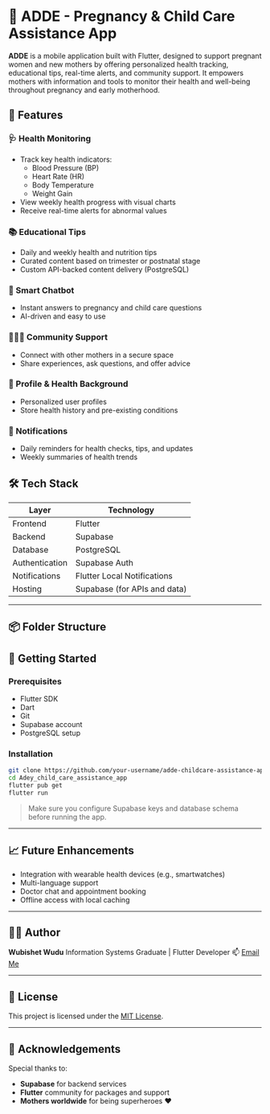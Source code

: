 # 🤰 ADDE - Pregnancy & Child Care Assistance App

**ADDE** is a mobile application built with Flutter, designed to support pregnant women and new mothers by offering personalized health tracking, educational tips, real-time alerts, and community support. It empowers mothers with information and tools to monitor their health and well-being throughout pregnancy and early motherhood.


## 🌟 Features

### 🩺 Health Monitoring
- Track key health indicators:
  - Blood Pressure (BP)
  - Heart Rate (HR)
  - Body Temperature
  - Weight Gain
- View weekly health progress with visual charts
- Receive real-time alerts for abnormal values

### 📚 Educational Tips
- Daily and weekly health and nutrition tips
- Curated content based on trimester or postnatal stage
- Custom API-backed content delivery (PostgreSQL)

### 🤖 Smart Chatbot
- Instant answers to pregnancy and child care questions
- AI-driven and easy to use

### 🧑‍🤝‍🧑 Community Support
- Connect with other mothers in a secure space
- Share experiences, ask questions, and offer advice

### 👤 Profile & Health Background
- Personalized user profiles
- Store health history and pre-existing conditions

### 🔔 Notifications
- Daily reminders for health checks, tips, and updates
- Weekly summaries of health trends


## 🛠️ Tech Stack

| Layer       | Technology       |
|-------------|------------------|
| Frontend    | Flutter           |
| Backend     | Supabase          |
| Database    | PostgreSQL        |
| Authentication | Supabase Auth |
| Notifications | Flutter Local Notifications |
| Hosting     | Supabase (for APIs and data) |

---

## 📦 Folder Structure


## 🚀 Getting Started

### Prerequisites
- Flutter SDK
- Dart
- Git
- Supabase account
- PostgreSQL setup

### Installation

```bash
git clone https://github.com/your-username/adde-childcare-assistance-app.git](https://github.com/zwubishet/Adey_child_care_assistance_app.git
cd Adey_child_care_assistance_app
flutter pub get
flutter run
````

> Make sure you configure Supabase keys and database schema before running the app.

---

## 📈 Future Enhancements

* Integration with wearable health devices (e.g., smartwatches)
* Multi-language support
* Doctor chat and appointment booking
* Offline access with local caching

---

## 🧑‍💻 Author

**Wubishet Wudu**
Information Systems Graduate | Flutter Developer
📫 [Email Me](mailto:your-email@example.com)

---

## 📄 License

This project is licensed under the [MIT License](LICENSE).

---

## 🙏 Acknowledgements

Special thanks to:

* **Supabase** for backend services
* **Flutter** community for packages and support
* **Mothers worldwide** for being superheroes ❤️


